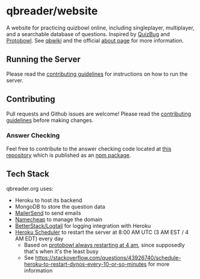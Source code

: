 # qbreader/website

A website for practicing quizbowl online, including singleplayer, multiplayer, and a searchable database of questions.
Inspired by [QuizBug](https://quizbug2.karangurazada.com/) and [Protobowl](https://protobowl.com/).
See [qbwiki](https://www.qbwiki.com/wiki/QBReader) and the official [about page](https://www.qbreader.org/about) for more information.

## Running the Server

Please read the [contributing guidelines](.github/CONTRIBUTING.md#running-the-server) for instructions on how to run the server.

## Contributing

Pull requests and Github issues are welcome!
Please read the [contributing guidelines](.github/CONTRIBUTING.md) before making changes.

### Answer Checking

Feel free to contribute to the answer checking code located at [this repository](https://github.com/qbreader/qb-answer-checker) which is published as an [npm package](https://www.npmjs.com/package/qb-answer-checker).

## Tech Stack

qbreader.org uses:

- Heroku to host its backend
- MongoDB to store the question data
- [MailerSend](https://www.mailersend.com/) to send emails
- [Namecheap](https://www.namecheap.com/) to manage the domain
- [BetterStack/Logtail](https://elements.heroku.com/addons/logtail) for logging integration with Heroku
- [Heroku Scheduler](https://elements.heroku.com/addons/scheduler) to restart the server at 8:00 AM UTC (3 AM EST / 4 AM EDT) every day
  - Based on [protobowl always restarting at 4 am](https://github.com/neotenic/protobowl?tab=readme-ov-file), since supposedly that's when it's the least busy
  - See https://stackoverflow.com/questions/43926740/schedule-heroku-to-restart-dynos-every-10-or-so-minutes for more information
